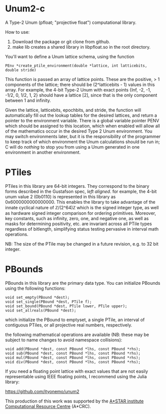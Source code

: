 # Unum2-c

A Type-2 Unum (pfloat; "projective float") computational library.

How to use:

1.  Download the package or git clone from github.
2.  make lib creates a shared library in libpfloat.so in the root directory.

You'll want to define a Unum lattice schema, using the function
```
PEnv *create_ptile_environment(double *lattice, int latticebits, double stride)
```

This function is passed an array of lattice points.  These are the positive, > 1
components of the lattice; there should be (2^latticebits - 1) values in this array.
For example, the 4-bit Type-2 Unum with exact points {Inf, -2, -1, -1/2, 0, 1/2, 1, 2}
should have a lattice [2], since that is the only component between 1 and infinity.

Given the lattice, latticebits, epochbits, and stride, the function will
automatically fill out the lookup tables for the desired lattices, and return a
pointer to the environment variable.  There is a global variable pointer PENV
which should be assigned to this location, which when enabled will allow all of
the mathematics occur in the desired Type 2 Unum environment.  You may switch
environments later, but it is the responsibility of the programmer to keep
track of which environment the Unum calculations should be run in; C will do
*nothing* to stop you from using a Unum generated in one environment in another
environment.

PTiles
=======

PTiles in this library are 64-bit integers.  They correspond to the binary forms
described in the Gustafson spec, *left aligned*.  for example, the 4-bit unum
value 2 (0b0110) is represented in this library as 0x6000000000000000.  This
enables the library to take advantage of the innate cyclical nature of ℤ/(2^64)ℤ
which is the signed integer type, as well as hardware signed integer comparison
for ordering primitives.  Moreover, key constants, such as infinity, zero,
one, and negative one, as well as masks for determining positivity, etc. are
invariant across all PTile types regardless of bitlength, simplifying status
testing pervasive in interval math operations.

NB:  The size of the PTile may be changed in a future revision, e.g. to 32 bit
integer.

PBounds
=======

PBounds in this library are the primary data type.  You can initialize PBounds
using the following functions:

```
void set_empty(PBound *dest);
void set_single(PBound *dest, PTile f);
void set_bound(PBound *dest, PTile lower, PTile upper);
void set_allreals(PBound *dest);
```

which initialize the PBound to emptyset, a single PTile, an interval of contiguous
PTiles, or all projective real numbers, respectively.

the following mathematical operations are available (NB: these may be subject to
  name changes to avoid namespace collisions):

```
void add(PBound *dest, const PBound *lhs, const PBound *rhs);
void sub(PBound *dest, const PBound *lhs, const PBound *rhs);
void mul(PBound *dest, const PBound *lhs, const PBound *rhs);
void div(PBound *dest, const PBound *lhs, const PBound *rhs);
```

If you need a floating point lattice with exact values that are not easily
representable using IEEE floating points, I recommend using the Julia library:

https://github.com/ityonemo/unum2

This production of this work was supported by the [A*STAR institute](https://www.a-star.edu.sg/)
[Computational Resource Centre](https://www.acrc.a-star.edu.sg/) (A*CRC).
